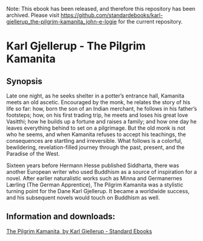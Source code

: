 Note: This ebook has been released, and therefore this repository has been archived. Please visit https://github.com/standardebooks/karl-gjellerup_the-pilgrim-kamanita_john-e-logie for the current repository.

# Karl Gjellerup - The Pilgrim Kamanita

## Synopsis

Late one night, as he seeks shelter in a potter’s entrance hall, Kamanita meets an old ascetic. Encouraged by the monk, he relates the story of his life so far: how, born the son of an Indian merchant, he follows in his father’s footsteps; how, on his first trading trip, he meets and loses his great love Vasitthi; how he builds up a fortune and raises a family; and how one day he leaves everything behind to set on a pilgrimage. But the old monk is not who he seems, and when Kamanita refuses to accept his teachings, the consequences are startling and irreversible. What follows is a colorful, bewildering, revelation-filled journey through the past, present, and the Paradise of the West.

Sixteen years before Hermann Hesse published Siddharta, there was another European writer who used Buddhism as a source of inspiration for a novel. After earlier naturalistic works such as Minna and Germanernes Lærling (The German Apprentice), The Pilgrim Kamanita was a stylistic turning point for the Dane Karl Gjellerup. It became a worldwide success, and his subsequent novels would touch on Buddhism as well.

## Information and downloads:
[The Pilgrim Kamanita, by Karl Gjellerup - Standard Ebooks](https://standardebooks.org/ebooks/karl-gjellerup/the-pilgrim-kamanita/john-e-logie)
